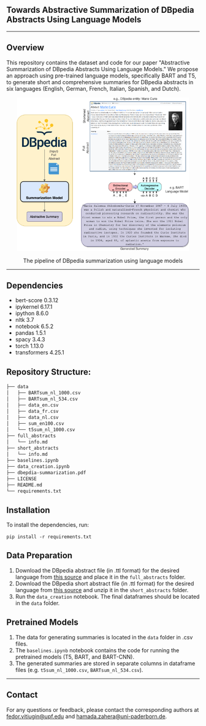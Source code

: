 ## Towards Abstractive Summarization of DBpedia Abstracts Using Language Models

---
## Overview

This repository contains the dataset and code for our paper "Abstractive Summarization of DBpedia Abstracts Using Language Models." We propose an approach using pre-trained language models, specifically BART and T5, to generate short and comprehensive summaries for DBpedia abstracts in six languages (English, German, French, Italian, Spanish, and Dutch).

<p align="center">
<img src="dbepdia-summarization.png" width="450" height="400">
</p>
<p align="center">The pipeline of DBpedia summarization using language models</p>


---
## Dependencies

- bert-score 0.3.12
- ipykernel 6.17.1
- ipython 8.6.0
- nltk 3.7
- notebook 6.5.2
- pandas 1.5.1
- spacy 3.4.3
- torch 1.13.0
- transformers 4.25.1


## Repository Structure:

```
├── data
│   ├── BARTsum_nl_1000.csv
│   ├── BARTsum_nl_534.csv
│   ├── data_en.csv
│   ├── data_fr.csv
│   ├── data_nl.csv
│   ├── sum_en100.csv
│   └── t5sum_nl_1000.csv
├── full_abstracts
│   └── info.md
├── short_abstracts
│   └── info.md
├── baselines.ipynb
├── data_creation.ipynb
├── dbepdia-summarization.pdf
├── LICENSE
├── README.md
└── requirements.txt
```

## Installation

To install the dependencies, run:

```
pip install -r requirements.txt
```

## Data Preparation

1. Download the DBpedia abstract file (in .ttl format) for the desired language from [this source](http://downloads.dbpedia.org/2015-04/ext/nlp/abstracts/) and place it in the `full_abstracts` folder.
2. Download the DBpedia short abstract file (in .ttl format) for the desired language from [this source](https://databus.dbpedia.org/dbpedia/text/short-abstracts/) and unzip it in the `short_abstracts` folder.
3. Run the `data_creation` notebook. The final dataframes should be located in the `data` folder.

## Pretrained Models

1. The data for generating summaries is located in the `data` folder in .csv files.
2. The `baselines.ipynb` notebook contains the code for running the pretrained models (T5, BART, and BART-CNN).
3. The generated summaries are stored in separate columns in dataframe files (e.g. `t5sum_nl_1000.csv`, `BARTsum_nl_534.csv`).

---
## Contact

For any questions or feedback, please contact the corresponding authors at [fedor.vitiugin@upf.edu](mailto:fedor.vitiugin@upf.edu) and [hamada.zahera@uni-paderborn.de](mailto:hamada.zahera@uni-paderborn.de).
